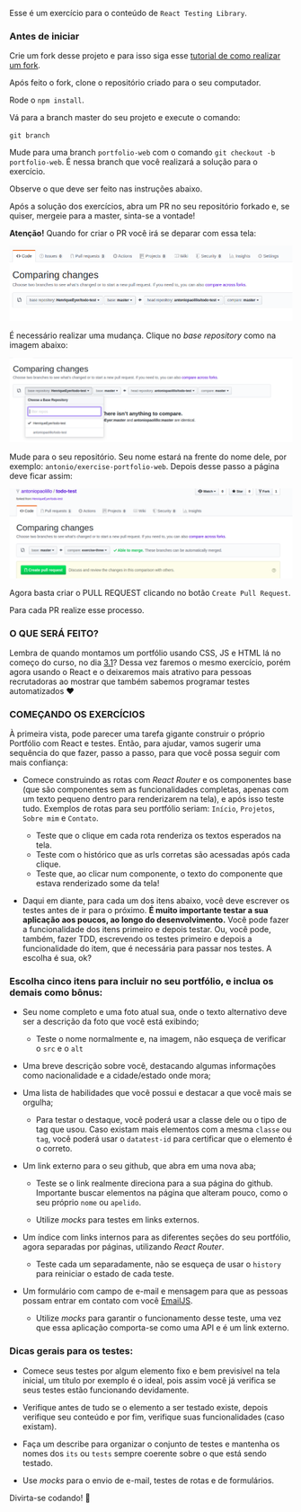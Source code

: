 Esse é um exercício para o conteúdo de `React Testing Library`.

### Antes de iniciar

Crie um fork desse projeto e para isso siga esse [tutorial de como realizar um fork](https://guides.github.com/activities/forking/).

Após feito o fork, clone o repositório criado para o seu computador.

Rode o `npm install`.

Vá para a branch master do seu projeto e execute o comando:

`git branch`

Mude para uma branch `portfolio-web` com o comando `git checkout -b portfolio-web`. É nessa branch que você realizará a solução para o exercício.

Observe o que deve ser feito nas instruções abaixo.

Após a solução dos exercícios, abra um PR no seu repositório forkado e, se quiser, mergeie para a master, sinta-se a vontade!

**Atenção!** Quando for criar o PR você irá se deparar com essa tela:

![PR do exercício](images/example-pr.png)

É necessário realizar uma mudança. Clique no *base repository* como na imagem abaixo:

![Mudando a base do repositório](images/change-base.png)

Mude para o seu repositório. Seu nome estará na frente do nome dele, por exemplo: `antonio/exercise-portfolio-web`. Depois desse passo a página deve ficar assim:

![Após mudança](images/after-change.png)

Agora basta criar o PULL REQUEST clicando no botão `Create Pull Request`.

Para cada PR realize esse processo.

### O QUE SERÁ FEITO?

Lembra de quando montamos um portfólio usando CSS, JS e HTML lá no começo do curso, no dia [3.1](https://app.betrybe.com/course/fundamentals/html-css/html-css-part-1)? Dessa vez faremos o mesmo exercício, porém agora usando o React e o deixaremos mais atrativo para pessoas recrutadoras ao mostrar que também sabemos programar testes automatizados :heart:

### COMEÇANDO OS EXERCÍCIOS

À primeira vista, pode parecer uma tarefa gigante construir o próprio Portfólio com React e testes. Então, para ajudar, vamos sugerir uma sequência do que fazer, passo a passo, para que você possa seguir com mais confiança:

* Comece construindo as rotas com _React Router_ e os componentes base (que são componentes sem as funcionalidades completas, apenas com um texto pequeno dentro para renderizarem na tela), e após isso teste tudo. Exemplos de rotas para seu portfólio seriam: `Início`, `Projetos`, `Sobre mim` e `Contato`.

  * Teste que o clique em cada rota renderiza os textos esperados na tela.
  * Teste com o histórico que as urls corretas são acessadas após cada clique.
  * Teste que, ao clicar num componente, o texto do componente que estava renderizado some da tela!

* Daqui em diante, para cada um dos itens abaixo, você deve escrever os testes antes de ir para o próximo. **É muito importante testar a sua aplicação aos poucos, ao longo do desenvolvimento.** Você pode fazer a funcionalidade dos itens primeiro e depois testar. Ou, você pode, também, fazer TDD, escrevendo os testes primeiro e depois a funcionalidade do item, que é necessária para passar nos testes. A escolha é sua, ok?

### Escolha cinco itens para incluir no seu portfólio, e inclua os demais como bônus:

* Seu nome completo e uma foto atual sua, onde o texto alternativo deve ser a descrição da foto que você está exibindo;

  * Teste o nome normalmente e, na imagem, não esqueça de verificar o `src` e o `alt`

* Uma breve descrição sobre você, destacando algumas informações como nacionalidade e a cidade/estado onde mora;

* Uma lista de habilidades que você possui e destacar a que você mais se orgulha;

  * Para testar o destaque, você poderá usar a classe dele ou o tipo de tag que usou. Caso existam mais elementos com a mesma `classe` ou `tag`, você poderá usar o `datatest-id` para certificar que o elemento é o correto.

* Um link externo para o seu github, que abra em uma nova aba;

  * Teste se o link realmente direciona para a sua página do github. Importante buscar elementos na página que alteram pouco, como o seu próprio `nome` ou `apelido`.

  * Utilize _mocks_ para testes em links externos.

* Um índice com links internos para as diferentes seções do seu portfólio, agora separadas por páginas, utilizando _React Router_.

  * Teste cada um separadamente, não se esqueça de usar o `history` para reiniciar o estado de cada teste.

* Um formulário com campo de e-mail e mensagem para que as pessoas possam entrar em contato com você [EmailJS](href="https://www.emailjs.com/docs/introduction/how-does-emailjs-work/).

  * Utilize _mocks_ para garantir o funcionamento desse teste, uma vez que essa aplicação comporta-se como uma API e é um link externo. 


### Dicas gerais para os testes:

  * Comece seus testes por algum elemento fixo e bem previsível na tela inicial, um título por exemplo é o ideal, pois assim você já verifica se seus testes estão funcionando devidamente.
  
  * Verifique antes de tudo se o elemento a ser testado existe, depois verifique seu conteúdo e por fim, verifique suas funcionalidades (caso existam).

  * Faça um describe para organizar o conjunto de testes e mantenha os nomes dos `its` ou `tests` sempre coerente sobre o que está sendo testado.

  * Use _mocks_ para o envio de e-mail, testes de rotas e de formulários.

Divirta-se codando! :rocket:
